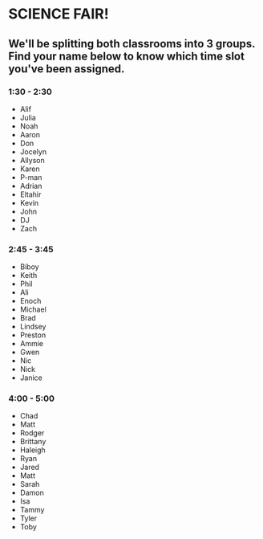 # SCIENCE FAIR!

## We'll be splitting both classrooms into 3 groups. Find your name below to know which time slot you've been assigned.

### 1:30 - 2:30
- Alif
- Julia
- Noah
- Aaron
- Don
- Jocelyn
- Allyson
- Karen
- P-man
- Adrian
- Eltahir
- Kevin
- John
- DJ
- Zach
### 2:45 - 3:45
- Biboy
- Keith
- Phil
- Ali
- Enoch
- Michael
- Brad
- Lindsey
- Preston
- Ammie
- Gwen
- Nic
- Nick
- Janice
### 4:00 - 5:00
- Chad
- Matt
- Rodger
- Brittany
- Haleigh
- Ryan
- Jared
- Matt
- Sarah
- Damon
- Isa
- Tammy
- Tyler
- Toby
